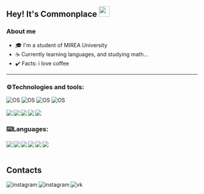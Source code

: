 ## Hey! It's Commonplace <img src = "https://raw.githubusercontent.com/MartinHeinz/MartinHeinz/master/wave.gif" width = "28" height = "28">

### About me
- 🎓 I'm a student of MIREA University 
- ☕ Currently learning languages, and studying math...
- ✔️ Facts: i love coffee

---

### ⚙️Technologies and tools:

![OS](https://img.shields.io/badge/-Windows%20-informational?style=flat&logo=windows)
![OS](https://img.shields.io/badge/Android%20-informational?style=flat&logo=android)
![OS](https://img.shields.io/badge/MacOS%20-informational?style=flat&logo=macos)
![OS](https://img.shields.io/badge/IOS%20-informational?style=flat&logo=ios)
<br/>
<br/>
<img align="left" src="https://img.icons8.com/color/35/000000/visual-studio-code-2019.png"/>
<img align="left" src="https://img.icons8.com/color/35/000000/git.png"/>
<img align="left" src="https://img.icons8.com/color/35/000000/firebase.png"/>
<img align="left" src="https://img.icons8.com/color/35/000000/react-native.png"/>
<img align="left" src="https://img.icons8.com/color/35/000000/nodejs.png"/>
<br/>

### ⌨️Languages:

<img align="left" src="https://img.icons8.com/color/25/000000/c-plus-plus-logo.png"/>
<img align="left" src="https://img.icons8.com/color/25/null/java-coffee-cup-logo--v1.png"/>
<img align="left" src="https://img.icons8.com/color/25/000000/python--v1.png"/>
<img align="left" src="https://img.icons8.com/color/25/000000/javascript--v1.png"/>
<img align="left" src="https://img.icons8.com/color/25/000000/html-5--v1.png"/>
<img align="left" src="https://img.icons8.com/color/25/000000/css3.png"/>
<br/>
<br/>

## Contacts

<!-- Instagram -->
[<img align="left" alt="instagram" src="https://img.shields.io/badge/-Instagram-black?style=for-the-badge&logo=instagram"/>][instagram]
<!-- Telegram -->
[<img align="left" alt="instagram" src="https://img.shields.io/badge/-telegram-black?style=for-the-badge&logo=telegram"/>][telegram]
<!-- VK -->
[<img align="left" alt="vk" src="https://img.shields.io/badge/-vk-black?style=for-the-badge&logo=vk"/>][vk]

<br />
<br />

[instagram]: https://www.instagram.com/commonplacefake/?hl=ru
[telegram]: https://t.me/Phtmct
[vk]: https://vk.com/tail753
